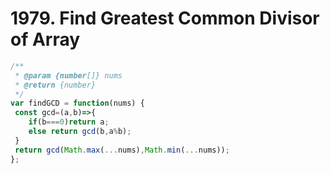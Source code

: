 # 1979. Find Greatest Common Divisor of Array

``` javascript
/**
 * @param {number[]} nums
 * @return {number}
 */
var findGCD = function(nums) {
 const gcd=(a,b)=>{
    if(b===0)return a;
    else return gcd(b,a%b); 
 }
 return gcd(Math.max(...nums),Math.min(...nums));
};
```
